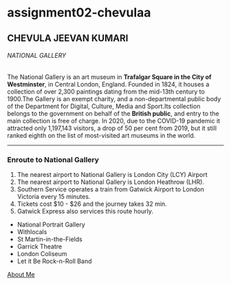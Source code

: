 # assignment02-chevulaa
## CHEVULA JEEVAN KUMARI

###### NATIONAL GALLERY
The National Gallery is an art museum in **Trafalgar Square in the City of Westminster**, in Central London, England. Founded in 1824, it houses a collection of over 2,300 paintings dating from the mid-13th century to 1900.The Gallery is an exempt charity, and a non-departmental public body of the Department for Digital, Culture, Media and Sport.Its collection belongs to the government on behalf of the **British public**, and entry to the main collection is free of charge. In 2020, due to the COVID-19 pandemic it attracted only 1,197,143 visitors, a drop of 50 per cent from 2019, but it still ranked eighth on the list of most-visited art museums in the world.

***
### Enroute to National Gallery 
1. The nearest airport to National Gallery is London City (LCY) Airport 
2. The nearest airport to National Gallery is London Heathrow (LHR). 
3. Southern Service operates a train from Gatwick Airport to London Victoria every 15 minutes. 
4. Tickets cost $10 - $26 and the journey takes 32 min. 
5. Gatwick Express also services this route hourly.

- National Portrait Gallery<br>
- Withlocals<br>
- St Martin-in-the-Fields<br>
- Garrick Theatre<br>
- London Coliseum<br>
- Let it Be Rock-n-Roll Band

[About Me](AboutMe.md)
